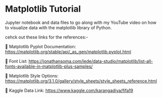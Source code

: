 # Matplotlib Tutorial

Jupyter notebook and data files to go along with my YouTube video on how to visualize data with the matplotlib library of Python.

cehck out these links for the references:-

🔗 Matplotlib Pyplot Documentation: https://matplotlib.org/stable/api/_as_gen/matplotlib.pyplot.html

🔗 Font List: https://jonathansoma.com/lede/data-studio/matplotlib/list-all-fonts-available-in-matplotlib-plus-samples/

🔗 Matplotlib Style Options: https://matplotlib.org/3.1.0/gallery/style_sheets/style_sheets_reference.html

🔗 Kaggle Data Link: https://www.kaggle.com/karangadiya/fifa19
